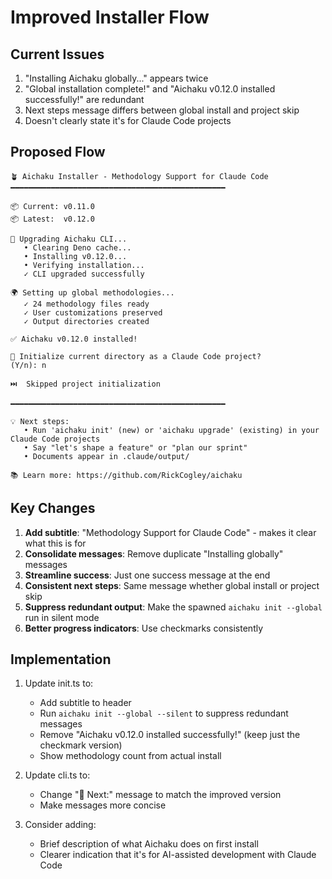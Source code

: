# Improved Installer Flow

## Current Issues

1. "Installing Aichaku globally..." appears twice
2. "Global installation complete!" and "Aichaku v0.12.0 installed successfully!"
   are redundant
3. Next steps message differs between global install and project skip
4. Doesn't clearly state it's for Claude Code projects

## Proposed Flow

```
🪴 Aichaku Installer - Methodology Support for Claude Code
━━━━━━━━━━━━━━━━━━━━━━━━━━━━━━━━━━━━━━━━━━━━━━━━

📦 Current: v0.11.0
📦 Latest:  v0.12.0

🔄 Upgrading Aichaku CLI...
   • Clearing Deno cache...
   • Installing v0.12.0...
   • Verifying installation...
   ✓ CLI upgraded successfully

🌍 Setting up global methodologies...
   ✓ 24 methodology files ready
   ✓ User customizations preserved
   ✓ Output directories created

✅ Aichaku v0.12.0 installed!

📁 Initialize current directory as a Claude Code project?
(Y/n): n

⏭️  Skipped project initialization

━━━━━━━━━━━━━━━━━━━━━━━━━━━━━━━━━━━━━━━━━━━━━━━━

💡 Next steps:
   • Run 'aichaku init' (new) or 'aichaku upgrade' (existing) in your Claude Code projects
   • Say "let's shape a feature" or "plan our sprint"
   • Documents appear in .claude/output/

📚 Learn more: https://github.com/RickCogley/aichaku
```

## Key Changes

1. **Add subtitle**: "Methodology Support for Claude Code" - makes it clear what
   this is for
2. **Consolidate messages**: Remove duplicate "Installing globally" messages
3. **Streamline success**: Just one success message at the end
4. **Consistent next steps**: Same message whether global install or project
   skip
5. **Suppress redundant output**: Make the spawned `aichaku init --global` run
   in silent mode
6. **Better progress indicators**: Use checkmarks consistently

## Implementation

1. Update init.ts to:
   - Add subtitle to header
   - Run `aichaku init --global --silent` to suppress redundant messages
   - Remove "Aichaku v0.12.0 installed successfully!" (keep just the checkmark
     version)
   - Show methodology count from actual install

2. Update cli.ts to:
   - Change "🎯 Next:" message to match the improved version
   - Make messages more concise

3. Consider adding:
   - Brief description of what Aichaku does on first install
   - Clearer indication that it's for AI-assisted development with Claude Code

